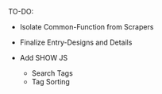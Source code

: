 TO-DO:

* Isolate Common-Function from Scrapers

* Finalize Entry-Designs and Details

* Add SHOW JS
  * Search Tags
  * Tag Sorting